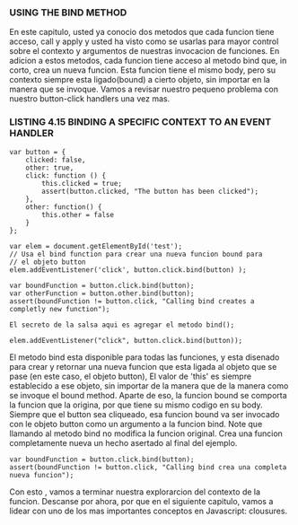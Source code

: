 ### USING THE BIND METHOD
En este capitulo, usted ya conocio dos metodos que cada funcion tiene acceso, call y apply
y usted ha visto como se usarlas para mayor control sobre el contexto y argumentos
de nuestras invocacion de funciones.
En adicion a estos metodos, cada funcion tiene acceso al metodo bind que, in corto,
crea un nueva funcion. Esta funcion tiene el mismo body, pero su contexto siempre esta
ligado(bound) a cierto objeto, sin importar en la manera que se invoque.
Vamos a revisar nuestro pequeno problema con nuestro button-click handlers una vez mas.

### LISTING 4.15 BINDING A SPECIFIC CONTEXT TO AN EVENT HANDLER

```
var button = {
	clicked: false,
	other: true,
	click: function () {
		this.clicked = true;
		assert(button.clicked, "The button has been clicked");
	},
	other: function() {
		this.other = false
	}
};

var elem = document.getElementById('test');
// Usa el bind function para crear una nueva funcion bound para
// el objeto button
elem.addEventListener('click', button.click.bind(button) );

var boundFunction = button.click.bind(button);
var otherFunction = button.other.bind(button);
assert(boundFunction != button.click, "Calling bind creates a completly new function");

El secreto de la salsa aqui es agregar el metodo bind();

elem.addEventListener("click", button.click.bind(button));
```
El metodo bind esta disponible para todas las funciones, y esta disenado para crear y retornar
una nueva funcion que esta ligada al objeto que se pase (en este caso, el objeto button),
El valor de 'this' es siempre establecido a ese objeto, sin importar de la manera que
de la manera como se invoque el bound method. Aparte de eso, la funcion bound se comporta la funcion
que la origina, por que tiene su mismo codigo en su body.
Siempre que el button sea cliqueado, esa funcion bound va ser invocado con le objeto button como un
argumento  a la funcion bind.
Note que llamando al metodo bind no modifica la funcion original. Crea una funcion completamente nueva
un hecho asertado al final del ejemplo.
```
var boundFunction = button.click.bind(button);
assert(boundFunction != button.click, "Calling bind crea una completa nueva funcion");
```
Con esto , vamos a terminar nuestra explorarcion del contexto de la funcion. Descanse por ahora, por que
en el siguiente capitulo, vamos a lidear con uno de los mas importantes conceptos en Javascript:
clousures.

